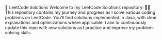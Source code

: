 🚀 LeetCode Solutions
Welcome to my LeetCode Solutions repository! 👨‍💻 This repository contains my journey and progress as I solve various coding problems on LeetCode. You'll find solutions implemented in Java, with clear explanations and optimizations where applicable. I aim to continuously update this repo with new solutions as I practice and improve my problem-solving skills.

